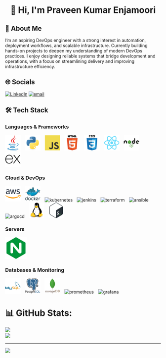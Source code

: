 <div align="center">
  <h1>👋 Hi, I'm Praveen Kumar Enjamoori</h1>
</div>

## 🚀 About Me

I’m an aspiring DevOps engineer with a strong interest in automation, deployment workflows, and scalable infrastructure. Currently building hands-on projects to deepen my understanding of modern DevOps practices. I enjoy designing reliable systems that bridge development and operations, with a focus on streamlining delivery and improving infrastructure efficiency.

## 🌐 Socials

[![LinkedIn](https://img.shields.io/badge/LinkedIn-%230077B5.svg?logo=linkedin&logoColor=white)](https://linkedin.com/in/praveenk-enjamoori) [![email](https://img.shields.io/badge/Email-D14836?logo=gmail&logoColor=white)](mailto:epraveenkumar594) 

## 🛠️ Tech Stack

### **Languages & Frameworks**
<p align="left">
  <img src="https://raw.githubusercontent.com/devicons/devicon/master/icons/java/java-original.svg" alt="java" width="50" height="50" style="margin-right:10px"/>
  <img src="https://raw.githubusercontent.com/devicons/devicon/master/icons/python/python-original.svg" alt="python" width="50" height="50" style="margin-right:10px"/>
  <img src="https://raw.githubusercontent.com/devicons/devicon/master/icons/javascript/javascript-original.svg" alt="javascript" width="50" height="50" style="margin-right:10px"/>
  <img src="https://raw.githubusercontent.com/devicons/devicon/master/icons/html5/html5-original-wordmark.svg" alt="html5" width="50" height="50" style="margin-right:10px"/>
  <img src="https://raw.githubusercontent.com/devicons/devicon/master/icons/css3/css3-original-wordmark.svg" alt="css3" width="50" height="50" style="margin-right:10px"/>
  <img src="https://raw.githubusercontent.com/devicons/devicon/master/icons/react/react-original.svg" alt="react" width="50" height="50" style="margin-right:10px"/>
  <img src="https://raw.githubusercontent.com/devicons/devicon/master/icons/nodejs/nodejs-original-wordmark.svg" alt="nodejs" width="50" height="50" style="margin-right:10px"/>
  <img src="https://raw.githubusercontent.com/devicons/devicon/master/icons/express/express-original.svg" alt="expressjs" width="50" height="50" style="margin-right:10px"/>
</p>

### **Cloud & DevOps**
<p align="left">
  <img src="https://raw.githubusercontent.com/devicons/devicon/master/icons/amazonwebservices/amazonwebservices-original-wordmark.svg" alt="aws" width="50" height="50" style="margin-right:10px"/>
  <img src="https://raw.githubusercontent.com/devicons/devicon/master/icons/docker/docker-original-wordmark.svg" alt="docker" width="50" height="50" style="margin-right:10px"/>
  <img src="https://www.vectorlogo.zone/logos/kubernetes/kubernetes-icon.svg" alt="kubernetes" width="50" height="50" style="margin-right:10px"/>
  <img src="https://www.vectorlogo.zone/logos/jenkins/jenkins-icon.svg" alt="jenkins" width="50" height="50" style="margin-right:10px"/>
  <img src="https://www.vectorlogo.zone/logos/terraformio/terraformio-icon.svg" alt="terraform" width="50" height="50" style="margin-right:10px"/>
  <img src="https://www.vectorlogo.zone/logos/ansible/ansible-icon.svg" alt="ansible" width="50" height="50" style="margin-right:10px"/>
  <img src="https://avatars.githubusercontent.com/u/58658190?s=200&v=4" alt="argocd" width="50" height="50" style="margin-right:10px"/>
  <img src="https://raw.githubusercontent.com/devicons/devicon/master/icons/linux/linux-original.svg" alt="linux" width="50" height="50" style="margin-right:10px"/>
  <img src="https://raw.githubusercontent.com/devicons/devicon/master/icons/bash/bash-original.svg" alt="bash" width="50" height="50" style="margin-right:10px"/>
</p>

### **Servers**
<p align="left">
  <img src="https://raw.githubusercontent.com/devicons/devicon/master/icons/nginx/nginx-original.svg" alt="nginx" width="70" height="70"/>
</p>

### **Databases & Monitoring**
<p align="left">
  <img src="https://raw.githubusercontent.com/devicons/devicon/master/icons/mysql/mysql-original-wordmark.svg" alt="mysql" width="50" height="50" style="margin-right:10px"/>
  <img src="https://raw.githubusercontent.com/devicons/devicon/master/icons/postgresql/postgresql-original-wordmark.svg" alt="postgresql" width="50" height="50" style="margin-right:10px"/>
  <img src="https://raw.githubusercontent.com/devicons/devicon/master/icons/mongodb/mongodb-original-wordmark.svg" alt="mongodb" width="50" height="50" style="margin-right:10px"/>
  <img src="https://www.vectorlogo.zone/logos/prometheusio/prometheusio-icon.svg" alt="prometheus" width="50" height="50" style="margin-right:10px"/>
  <img src="https://www.vectorlogo.zone/logos/grafana/grafana-icon.svg" alt="grafana" width="50" height="50" style="margin-right:10px"/>
</p>

# 📊 GitHub Stats:
![](https://github-readme-stats.vercel.app/api?username=epraveenkumar1&theme=dark&hide_border=false&include_all_commits=false&count_private=false)<br/>
![](https://github-readme-stats.vercel.app/api/top-langs/?username=epraveenkumar1&theme=dark&hide_border=false&include_all_commits=false&count_private=false&layout=compact)

---
[![](https://visitcount.itsvg.in/api?id=epraveenkumar1&icon=0&color=0)](https://visitcount.itsvg.in)

<!-- Proudly created with GPRM ( https://gprm.itsvg.in ) -->
